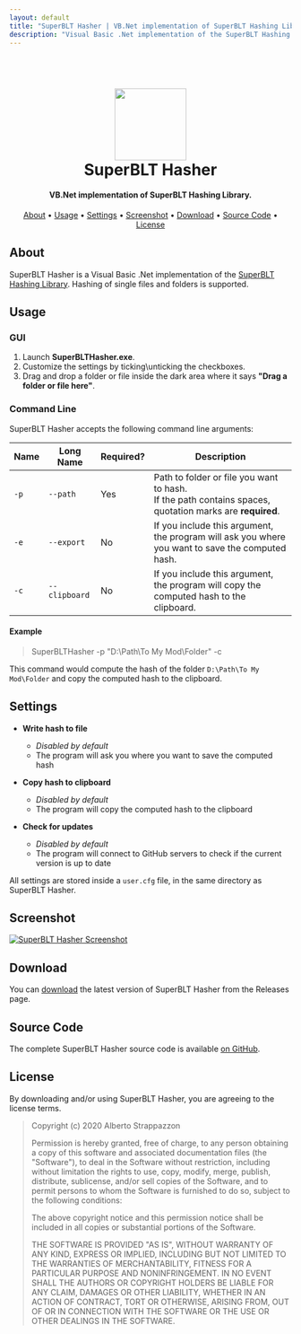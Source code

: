 ```yaml
---
layout: default
title: "SuperBLT Hasher | VB.Net implementation of SuperBLT Hashing Library"
description: "Visual Basic .Net implementation of the SuperBLT Hashing Library. Hashing of single files and folders is supported."
---
```


<h1 align="center">
  <br>
  <img src="https://strappazzon.github.io/PD2-SuperBLT-Hasher/static/img/favicon.png" width="128px" alt="">
  <br>
  SuperBLT Hasher
  <br>
</h1>

<h4 align="center">VB.Net implementation of SuperBLT Hashing Library.</h4>

<p align="center">
  <a href="#about">About</a> •
  <a href="#usage">Usage</a> •
  <a href="#settings">Settings</a> •
  <a href="#screenshot">Screenshot</a> •
  <a href="#download">Download</a> •
  <a href="#source-code">Source Code</a> •
  <a href="#license">License</a>
</p>

## About

SuperBLT Hasher is a Visual Basic .Net implementation of the [SuperBLT Hashing Library](https://gitlab.com/SuperBLT/HashLib). Hashing of single files and folders is supported.

## Usage

### GUI

1. Launch **SuperBLTHasher.exe**.
2. Customize the settings by ticking\unticking the checkboxes.
3. Drag and drop a folder or file inside the dark area where it says **"Drag a folder or file here"**.

### Command Line

SuperBLT Hasher accepts the following command line arguments:

| Name | Long Name     | Required? | Description                                                                                                  |
|------|---------------|-----------|--------------------------------------------------------------------------------------------------------------|
| `-p` | `--path`      | Yes       | Path to folder or file you want to hash. <br> If the path contains spaces, quotation marks are **required**. |
| `-e` | `--export`    | No        | If you include this argument, the program will ask you where you want to save the computed hash.             |
| `-c` | `--clipboard` | No        | If you include this argument, the program will copy the computed hash to the clipboard.                      |

#### Example

> SuperBLTHasher -p <span class="h-s">"D:\Path\To My Mod\Folder"</span> -c

This command would compute the hash of the folder `D:\Path\To My Mod\Folder` and copy the computed hash to the clipboard.

## Settings

* **Write hash to file**
  * _Disabled by default_
  * The program will ask you where you want to save the computed hash

* **Copy hash to clipboard**
  * _Disabled by default_
  * The program will copy the computed hash to the clipboard

* **Check for updates**
  * _Disabled by default_
  * The program will connect to GitHub servers to check if the current version is up to date

All settings are stored inside a `user.cfg` file, in the same directory as SuperBLT Hasher.

## Screenshot

<a href="https://strappazzon.github.io/PD2-SuperBLT-Hasher/static/img/screenshot.png">
  <img src="https://strappazzon.github.io/PD2-SuperBLT-Hasher/static/img/screenshot.png" alt="SuperBLT Hasher Screenshot">
</a>

## Download

You can [download](https://github.com/Strappazzon/PD2-SuperBLT-Hasher/releases/latest) the latest version of SuperBLT Hasher from the Releases page.

## Source Code

The complete SuperBLT Hasher source code is available [on GitHub](https://github.com/Strappazzon/PD2-SuperBLT-Hasher).

## License

By downloading and/or using SuperBLT Hasher, you are agreeing to the license terms.

> Copyright (c) 2020 Alberto Strappazzon
>
> Permission is hereby granted, free of charge, to any person obtaining a copy
> of this software and associated documentation files (the "Software"), to deal
> in the Software without restriction, including without limitation the rights
> to use, copy, modify, merge, publish, distribute, sublicense, and/or sell
> copies of the Software, and to permit persons to whom the Software is
> furnished to do so, subject to the following conditions:
>
> The above copyright notice and this permission notice shall be included in all
> copies or substantial portions of the Software.
>
> THE SOFTWARE IS PROVIDED "AS IS", WITHOUT WARRANTY OF ANY KIND, EXPRESS OR
> IMPLIED, INCLUDING BUT NOT LIMITED TO THE WARRANTIES OF MERCHANTABILITY,
> FITNESS FOR A PARTICULAR PURPOSE AND NONINFRINGEMENT. IN NO EVENT SHALL THE
> AUTHORS OR COPYRIGHT HOLDERS BE LIABLE FOR ANY CLAIM, DAMAGES OR OTHER
> LIABILITY, WHETHER IN AN ACTION OF CONTRACT, TORT OR OTHERWISE, ARISING FROM,
> OUT OF OR IN CONNECTION WITH THE SOFTWARE OR THE USE OR OTHER DEALINGS IN THE
> SOFTWARE.
